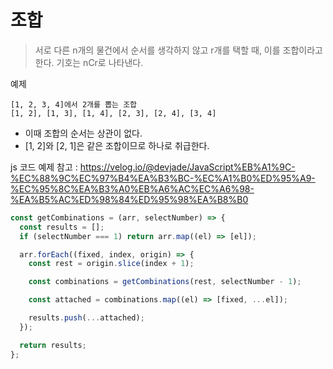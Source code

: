 # 조합

> 서로 다른 n개의 물건에서 순서를 생각하지 않고 r개를 택할 때, 이를 조합이라고 한다. 기호는 nCr로 나타낸다.

예제

```
[1, 2, 3, 4]에서 2개를 뽑는 조합
[1, 2], [1, 3], [1, 4], [2, 3], [2, 4], [3, 4]
```

- 이때 조합의 순서는 상관이 없다.
- [1, 2]와 [2, 1]은 같은 조합이므로 하나로 취급한다.

js 코드 예제
참고 : https://velog.io/@devjade/JavaScript%EB%A1%9C-%EC%88%9C%EC%97%B4%EA%B3%BC-%EC%A1%B0%ED%95%A9-%EC%95%8C%EA%B3%A0%EB%A6%AC%EC%A6%98-%EA%B5%AC%ED%98%84%ED%95%98%EA%B8%B0

```js
const getCombinations = (arr, selectNumber) => {
  const results = [];
  if (selectNumber === 1) return arr.map((el) => [el]);

  arr.forEach((fixed, index, origin) => {
    const rest = origin.slice(index + 1);

    const combinations = getCombinations(rest, selectNumber - 1);

    const attached = combinations.map((el) => [fixed, ...el]);

    results.push(...attached);
  });

  return results;
};
```
